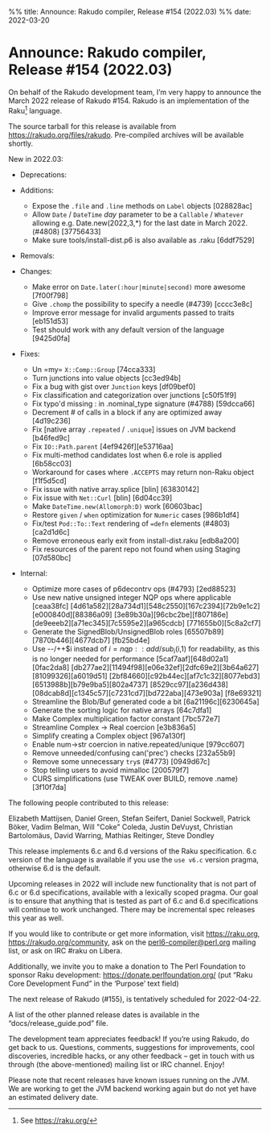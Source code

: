 %% title: Announce: Rakudo compiler, Release #154 (2022.03)
%% date: 2022-03-20

# Announce: Rakudo compiler, Release #154 (2022.03)

On behalf of the Rakudo development team, I’m very happy to announce the
March 2022 release of Rakudo #154. Rakudo is an implementation of
the Raku[^1] language.

The source tarball for this release is available from
<https://rakudo.org/files/rakudo>.
Pre-compiled archives will be available shortly.

New in 2022.03:

+ Deprecations:

+ Additions:
    + Expose the `.file` and `.line` methods on `Label` objects [028828ac]
    + Allow `Date` / `DateTime` *day* parameter to be a `Callable` /
      `Whatever` allowing e.g. Date.new(2022,3,*) for the last date in
      March 2022. (#4808) [37756433]
    + Make sure tools/install-dist.p6 is also available as .raku [6ddf7529]

+ Removals:

+ Changes:
    + Make error on `Date.later(:hour|minute|second)` more awesome [7f00f798]
    + Give `.chomp` the possibility to specify a needle (#4739) [cccc3e8c]
    + Improve error message for invalid arguments passed to traits [eb151d53]
    + Test should work with any default version of the language [9425d0fa]

+ Fixes:
    + Un =my= `X::Comp::Group` [74cca333]
    + Turn junctions into value objects [cc3ed94b]
    + Fix a bug with gist over `Junction` keys [df09bef0]
    + Fix classification and categorization over junctions [c50f51f9]
    + Fix typo'd missing : in .nominal_type signature (#4788) [59dcca66]
    + Decrement # of calls in a block if any are optimized away [4d19c236]
    + Fix [native array `.repeated` / `.unique`] issues on JVM backend [b46fed9c]
    + Fix `IO::Path.parent` [4ef9426f][e53716aa]
    + Fix multi-method candidates lost when 6.e role is applied [6b58cc03]
    + Workaround for cases where `.ACCEPTS` may return non-Raku object [f1f5d5cd]
    + Fix issue with native array.splice [blin] [63830142]
    + Fix issue with `Net::Curl` [blin] [6d04cc39]
    + Make `DateTime.new(Allomorph:D)` work [60603bac]
    + Restore `given` / `when` optimization for `Numeric` cases [986b1df4]
    + Fix/test `Pod::To::Text` rendering of `=defn` elements (#4803) [ca2d1d6c]
    + Remove erroneous early exit from install-dist.raku [edb8a200]
    + Fix resources of the parent repo not found when using Staging [07d580bc]

+ Internal:
    + Optimize more cases of p6decontrv ops (#4793) [2ed88523]
    + Use new native unsigned integer NQP ops where applicable [ceaa38fc]
      [4d61a582][28a734d1][548c2550][167c2394][72b9e1c2][e000840d][88386a09]
      [3e89b30a][96cbc2be][f807186e][de9eeeb2][a71ec345][7c5595e2][a965cdcb]
      [771655b0][5c8a2cf7]
    + Generate the SignedBlob/UnsignedBlob roles [65507b89][7870b446][4677dcb7]
      [fb25bd4e]
    + Use --/++$i instead of $i = nqp::add/sub_i($i,1) for readability, as
      this is no longer needed for performance [5caf7aaf][648d02a1][0fac2da8]
      [db277ae2][11494f98][e06e32ef][2dfc69e2][3b64a627][81099326][a6019d51]
      [2bf84660][c92b44ec][af7c1c32][8077ebd3][6513988b][b79e9ba5][802a4737]
      [8529cc97][a236d438][08dcab8d][c1345c57][c7231cd7][bd722aba][473e903a]
      [f8e69321]
    + Streamline the Blob/Buf generated code a bit [6a21196c][6230645a]
    + Generate the sorting logic for native arrays [64c7dfa1]
    + Make Complex multiplication factor constant [7bc572e7]
    + Streamline Complex -> Real coercion [e3b836a5]
    + Simplify creating a Complex object [967a130f]
    + Enable num->str coercion in native.repeated/unique [979cc607]
    + Remove unneeded/confusing can('prec') checks [232a55b9]
    + Remove some unnecessary `try`s (#4773) [0949d67c]
    + Stop telling users to avoid mimalloc [200579f7]
    + CURS simplifications (use TWEAK over BUILD, remove .name) [3f10f7da]

The following people contributed to this release:

Elizabeth Mattijsen, Daniel Green, Stefan Seifert, Daniel Sockwell,
Patrick Böker, Vadim Belman, Will "Coke" Coleda, Justin DeVuyst,
Christian Bartolomäus, David Warring, Mathias Reitinger, Steve Dondley

This release implements 6.c and 6.d versions of the Raku specification.
6.c version of the language is available if you use the `use v6.c`
version pragma, otherwise 6.d is the default.

Upcoming releases in 2022 will include new functionality that is not
part of 6.c or 6.d specifications, available with a lexically scoped
pragma. Our goal is to ensure that anything that is tested as part of
6.c and 6.d specifications will continue to work unchanged. There may
be incremental spec releases this year as well.

If you would like to contribute or get more information, visit
<https://raku.org>, <https://rakudo.org/community>, ask on the
<perl6-compiler@perl.org> mailing list, or ask on IRC #raku on Libera.

Additionally, we invite you to make a donation to The Perl Foundation
to sponsor Raku development: <https://donate.perlfoundation.org/>
(put “Raku Core Development Fund” in the ‘Purpose’ text field)

The next release of Rakudo (#155), is tentatively scheduled for 2022-04-22.

A list of the other planned release dates is available in the
“docs/release_guide.pod” file.

The development team appreciates feedback! If you’re using Rakudo, do
get back to us. Questions, comments, suggestions for improvements, cool
discoveries, incredible hacks, or any other feedback – get in touch with
us through (the above-mentioned) mailing list or IRC channel. Enjoy!

Please note that recent releases have known issues running on the JVM.
We are working to get the JVM backend working again but do not yet have
an estimated delivery date.

[^1]: See <https://raku.org/>
